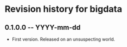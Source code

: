 # Revision history for bigdata

## 0.1.0.0  -- YYYY-mm-dd

* First version. Released on an unsuspecting world.

